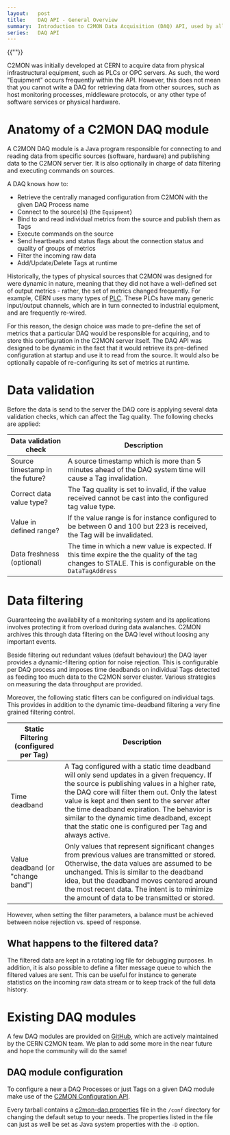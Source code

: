 ```yaml
---
layout:   post
title:    DAQ API - General Overview
summary:  Introduction to C2MON Data Acquisition (DAQ) API, used by all existing DAQ modules for the server communication.
series:   DAQ API
---
```

{{""}}

C2MON was initially developed at CERN to acquire data from physical infrastructural equipment, such as PLCs or OPC servers.
As such, the word "Equipment" occurs frequently within the API.
However, this does not mean that you cannot write a DAQ for retrieving data from other sources, such as host monitoring processes, middleware protocols, or any other type of software services or physical hardware.

# Anatomy of a C2MON DAQ module

A C2MON DAQ module is a Java program responsible for connecting to and reading data from specific sources (software, hardware) and publishing data to the
C2MON server tier. It is also optionally in charge of data filtering and executing commands on sources.

A DAQ knows how to:

- Retrieve the centrally managed configuration from C2MON with the given DAQ Process name
- Connect to the source(s) (the `Equipment`)
- Bind to and read individual metrics from the source and publish them as Tags
- Execute commands on the source
- Send heartbeats and status flags about the connection status and quality of groups of metrics
- Filter the incoming raw data
- Add/Update/Delete Tags at runtime

Historically, the types of physical sources that C2MON was designed for were dynamic in nature, meaning that they did not have a well-defined set of output
metrics - rather, the set of metrics changed frequently. For example, CERN uses many types of [PLC](https://en.wikipedia.org/wiki/Programmable_logic_controller).
These PLCs have many generic input/output channels, which are in turn connected to industrial equipment, and are frequently re-wired.

For this reason, the design choice was made to pre-define the set of metrics that a particular DAQ would be responsible for acquiring, and to store this
configuration in the C2MON server itself. The DAQ API was designed to be dynamic in the fact that it would retrieve its pre-defined configuration at
startup and use it to read from the source. It would also be optionally capable of re-configuring its set of metrics at runtime.

# Data validation

Before the data is send to the server the DAQ core is applying several data validation checks, which can affect the Tag quality. The following checks are applied:

| Data validation check            | Description                                                                                                             |
|----------------------------------|-------------------------------------------------------------------------------------------------------------------------|
| Source timestamp in the future?  | A source timestamp which is more than 5 minutes ahead of the DAQ system time will cause a Tag invalidation.             |
| Correct data value type?         | The Tag quality is set to invalid, if the value received cannot be cast into the configured tag value type.             |
| Value in defined range?          | If the value range is for instance configured to be between 0 and 100 but 223 is received, the Tag will be invalidated. |
| Data freshness (optional)        | The time in which a new value is expected. If this time expire the the quality of the tag changes to STALE. This is configurable on the `DataTagAddress` |


# Data filtering

Guaranteeing the availability of a monitoring system and its applications involves protecting it from overload during data avalanches. C2MON archives this through data filtering on the DAQ level without loosing any important events.

Beside filtering out redundant values (default behaviour) the DAQ layer provides a dynamic-filtering option for noise rejection. This is configurable per DAQ process and imposes time deadbands on individual Tags detected as feeding too much data to the C2MON server cluster. Various strategies on measuring the data throughput are provided.

Moreover, the following static filters can be configured on individual tags. This provides in addition to the dynamic time-deadband filtering a very fine grained filtering control.

| Static Filtering (configured per Tag) | Description |
|---------------------------------------|-------------|
| Time deadband  | A Tag configured with a static time deadband will only send updates in a given frequency. If the source is publishing values in a higher rate, the DAQ core will filter them out. Only the latest value is kept and then sent to the server after the time deadband expiration.  The behavior is similar to the dynamic time deadband, except that the static one is configured per Tag and always active. |
| Value deadband (or "change band") | Only values that represent significant changes from previous values are transmitted or stored.   Otherwise, the data values are assumed to be unchanged. This is similar to the deadband idea, but the deadband moves centered around the most recent data. The intent is to minimize the amount of data to be transmitted or stored. |

However, when setting the filter parameters, a balance must be achieved between noise rejection vs. speed of response.


## What happens to the filtered data?

The filtered data are kept in a rotating log file for debugging purposes. In addition, it is also possible to define a filter message queue to which the filtered values are sent. This can be useful for instance to generate statistics on the incoming raw data stream or to keep track of the full data history.


# Existing DAQ modules
A few DAQ modules are provided on [GitHub](https://github.com/c2mon?utf8=%E2%9C%93&q=c2mon-daq), which are actively maintained by the CERN C2MON team. We plan to add some more in the near future and hope the community will do the same!


## DAQ module configuration

To configure a new a DAQ Processes or just Tags on a given DAQ module make use of the [C2MON Configuration API](/user-guide/client-api/configuration).

Every tarball contains a [c2mon-daq.properties](https://github.com/c2mon/c2mon/blob/master/c2mon-daq/distribution/src/main/resources/tar/conf/c2mon-daq.properties) file in the `/conf` directory for changing the default setup to your needs. The properties listed in the file can just as well be set as Java system properties with the `-D` option.
